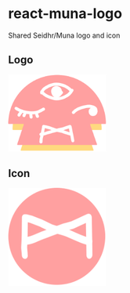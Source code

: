 # react-muna-logo

Shared Seidhr/Muna logo and icon

## Logo

<img width="200" alt="portfolio_view" src="./resources/icons/seidhrLogo.svg">

## Icon

<img width="200" alt="portfolio_view" src="./resources/icons/seidhrIcon.svg">
